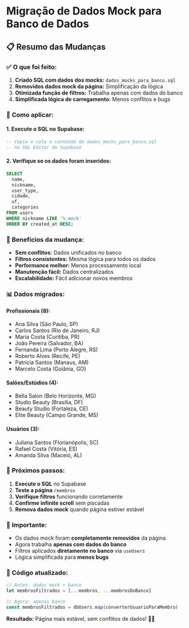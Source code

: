 # Migração de Dados Mock para Banco de Dados

## 📋 Resumo das Mudanças

### ✅ **O que foi feito:**

1. **Criado SQL com dados dos mocks:** `dados_mocks_para_banco.sql`
2. **Removidos dados mock da página:** Simplificação da lógica
3. **Otimizada função de filtros:** Trabalha apenas com dados do banco
4. **Simplificada lógica de carregamento:** Menos conflitos e bugs

### 🔧 **Como aplicar:**

#### 1. Execute o SQL no Supabase:
```sql
-- Copie e cole o conteúdo de dados_mocks_para_banco.sql
-- no SQL Editor do Supabase
```

#### 2. Verifique se os dados foram inseridos:
```sql
SELECT 
  name,
  nickname,
  user_type,
  cidade,
  uf,
  categories
FROM users 
WHERE nickname LIKE '%_mock'
ORDER BY created_at DESC;
```

### 🎯 **Benefícios da mudança:**

- **Sem conflitos:** Dados unificados no banco
- **Filtros consistentes:** Mesma lógica para todos os dados
- **Performance melhor:** Menos processamento local
- **Manutenção fácil:** Dados centralizados
- **Escalabilidade:** Fácil adicionar novos membros

### 📊 **Dados migrados:**

#### **Profissionais (8):**
- Ana Silva (São Paulo, SP)
- Carlos Santos (Rio de Janeiro, RJ)
- Maria Costa (Curitiba, PR)
- João Pereira (Salvador, BA)
- Fernanda Lima (Porto Alegre, RS)
- Roberto Alves (Recife, PE)
- Patrícia Santos (Manaus, AM)
- Marcelo Costa (Goiânia, GO)

#### **Salões/Estúdios (4):**
- Bella Salon (Belo Horizonte, MG)
- Studio Beauty (Brasília, DF)
- Beauty Studio (Fortaleza, CE)
- Elite Beauty (Campo Grande, MS)

#### **Usuários (3):**
- Juliana Santos (Florianópolis, SC)
- Rafael Costa (Vitória, ES)
- Amanda Silva (Maceió, AL)

### 🔄 **Próximos passos:**

1. **Execute o SQL** no Supabase
2. **Teste a página** `/membros` 
3. **Verifique filtros** funcionando corretamente
4. **Confirme infinite scroll** sem piscadas
5. **Remova dados mock** quando página estiver estável

### 🚨 **Importante:**

- Os dados mock foram **completamente removidos** da página
- Agora trabalha **apenas com dados do banco**
- Filtros aplicados **diretamente no banco** via `useUsers`
- Lógica simplificada para **menos bugs**

### 📝 **Código atualizado:**

```typescript
// Antes: dados mock + banco
let membrosFiltrados = [...membros, ...membrosDoBanco]

// Agora: apenas banco
const membrosFiltrados = dbUsers.map(converterUsuarioParaMembro)
```

**Resultado:** Página mais estável, sem conflitos de dados! 🚀✨ 
